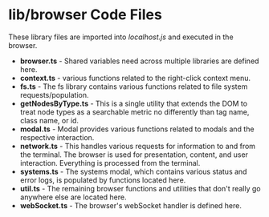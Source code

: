 # lib/browser Code Files
These library files are imported into *localhost.js* and executed in the browser.

 * **browser.ts** - Shared variables need across multiple libraries are defined here.
 * **context.ts** - various functions related to the right-click context menu.
 * **fs.ts** - The fs library contains various functions related to file system requests/population.
 * **getNodesByType.ts** - This is a single utility that extends the DOM to treat node types as a searchable metric no differently than tag name, class name, or id.
 * **modal.ts** - Modal provides various functions related to modals and the respective interaction.
 * **network.ts** - This handles various requests for information to and from the terminal.  The browser is used for presentation, content, and user interaction.  Everything is processed from the terminal.
 * **systems.ts** - The systems modal, which contains various status and error logs, is populated by functions located here.
 * **util.ts** - The remaining browser functions and utilities that don't really go anywhere else are located here.
 * **webSocket.ts** - The browser's webSocket handler is defined here.